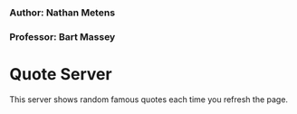 ### Author: Nathan Metens
### Professor: Bart Massey
# Quote Server
This server shows random famous quotes each time you refresh the page.


